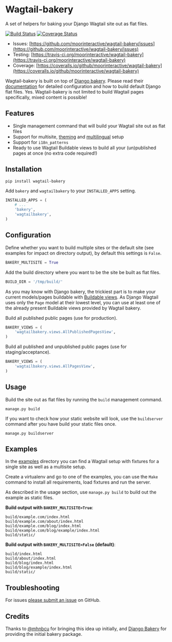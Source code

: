 # Wagtail-bakery

A set of helpers for baking your Django Wagtail site out as flat files.

[![Build Status](https://travis-ci.org/moorinteractive/wagtail-bakery.svg?branch=master)](https://travis-ci.org/moorinteractive/wagtail-bakery)
[![Coverage Status](https://coveralls.io/repos/github/moorinteractive/wagtail-bakery/badge.svg?branch=master)](https://coveralls.io/github/moorinteractive/wagtail-bakery?branch=master)

* Issues: [https://github.com/moorinteractive/wagtail-bakery/issues](https://github.com/moorinteractive/wagtail-bakery/issues)
* Testing: [https://travis-ci.org/moorinteractive/wagtail-bakery](https://travis-ci.org/moorinteractive/wagtail-bakery)
* Coverage: [https://coveralls.io/github/moorinteractive/wagtail-bakery](https://coveralls.io/github/moorinteractive/wagtail-bakery)

Wagtail-bakery is built on top of [Django bakery](https://github.com/datadesk/django-bakery). Please read their [documentation](https://django-bakery.readthedocs.io/en/latest/) for detailed configuration and how to build default Django flat files. Yes. Wagtail-bakery is not limited to build Wagtail pages specifically, mixed content is possible!

## Features

* Single management command that will build your Wagtail site out as flat files
* Support for multisite, [theming](https://github.com/moorinteractive/wagtail-themes) and [multilingual](http://docs.wagtail.io/en/latest/advanced_topics/i18n/index.html) setup
* Support for `i18n_patterns`
* Ready to use Wagtail Buildable views to build all your (un)published pages at once (no extra code required!)

## Installation

```
pip install wagtail-bakery
```

Add `bakery` and `wagtailbakery` to your `INSTALLED_APPS` setting.

```python
INSTALLED_APPS = (
    # ...
    'bakery',
    'wagtailbakery',
)
```

## Configuration

Define whether you want to build multiple sites or the default site (see examples for impact on directory output), by default this settings is `False`.

```python
BAKERY_MULTISITE = True
```

Add the build directory where you want to be the site be built as flat files.

```python
BUILD_DIR = '/tmp/build/'
```

As you may know with Django bakery, the trickiest part is to make your current models/pages buildable with [Buildable views](https://django-bakery.readthedocs.io/en/latest/buildableviews.html). As Django Wagtail uses only the `Page` model at their lowest level, you can use at least one of the already present Buildable views provided by Wagtail bakery.

Build all published public pages (use for production).

```python
BAKERY_VIEWS = (
	'wagtailbakery.views.AllPublishedPagesView',
)
```

Build all published and unpublished public pages (use for staging/acceptance).

```python
BAKERY_VIEWS = (
	'wagtailbakery.views.AllPagesView',
)
```

## Usage

Build the site out as flat files by running the `build` management command.

```
manage.py build
```

If you want to check how your static website will look, use the `buildserver` command after you have build your static files once.

```
manage.py buildserver
```

## Examples

In the [examples](https://github.com/moorinteractive/wagtail-bakery/tree/master/examples) directory you can find a Wagtail setup with fixtures for a single site as well as a multisite setup.

Create a virtualenv and go to one of the examples, you can use the `Make` command to install all requirements, load fixtures and run the server.

As described in the usage section, use `manage.py build` to build out the example as static files.

**Build output with `BAKERY_MULTISITE=True`**:

```
build/example.com/index.html
build/example.com/about/index.html
build/example.com/blog/index.html
build/example.com/blog/example/index.html
build/static/
```

**Build output with `BAKERY_MULTISITE=False` (default)**:

```
build/index.html
build/about/index.html
build/blog/index.html
build/blog/example/index.html
build/static/
```

## Troubleshooting

For issues [please submit an issue](https://github.com/moorinteractive/wagtail-bakery/issues/new) on GitHub.

## Credits

Thanks to [@mhnbcu](https://github.com/mhnbcu/wagtailbakery) for bringing this
idea up initially, and [Django Bakery](https://github.com/datadesk/django-bakery)
for providing the initial bakery package.
